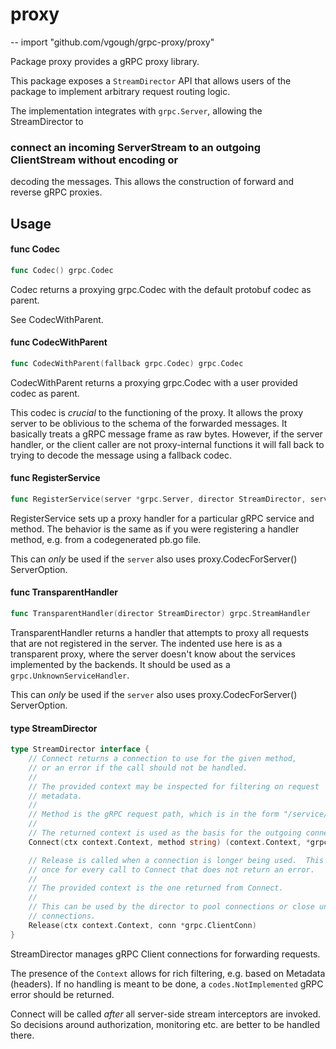 # proxy
--
    import "github.com/vgough/grpc-proxy/proxy"

Package proxy provides a gRPC proxy library.

This package exposes a `StreamDirector` API that allows users of the package to
implement arbitrary request routing logic.

The implementation integrates with `grpc.Server`, allowing the StreamDirector to
### connect an incoming ServerStream to an outgoing ClientStream without encoding or
decoding the messages. This allows the construction of forward and reverse gRPC
proxies.

## Usage

#### func  Codec

```go
func Codec() grpc.Codec
```
Codec returns a proxying grpc.Codec with the default protobuf codec as parent.

See CodecWithParent.

#### func  CodecWithParent

```go
func CodecWithParent(fallback grpc.Codec) grpc.Codec
```
CodecWithParent returns a proxying grpc.Codec with a user provided codec as
parent.

This codec is *crucial* to the functioning of the proxy. It allows the proxy
server to be oblivious to the schema of the forwarded messages. It basically
treats a gRPC message frame as raw bytes. However, if the server handler, or the
client caller are not proxy-internal functions it will fall back to trying to
decode the message using a fallback codec.

#### func  RegisterService

```go
func RegisterService(server *grpc.Server, director StreamDirector, serviceName string, methodNames ...string)
```
RegisterService sets up a proxy handler for a particular gRPC service and
method. The behavior is the same as if you were registering a handler method,
e.g. from a codegenerated pb.go file.

This can *only* be used if the `server` also uses proxy.CodecForServer()
ServerOption.

#### func  TransparentHandler

```go
func TransparentHandler(director StreamDirector) grpc.StreamHandler
```
TransparentHandler returns a handler that attempts to proxy all requests that
are not registered in the server. The indented use here is as a transparent
proxy, where the server doesn't know about the services implemented by the
backends. It should be used as a `grpc.UnknownServiceHandler`.

This can *only* be used if the `server` also uses proxy.CodecForServer()
ServerOption.

#### type StreamDirector

```go
type StreamDirector interface {
	// Connect returns a connection to use for the given method,
	// or an error if the call should not be handled.
	//
	// The provided context may be inspected for filtering on request
	// metadata.
	//
	// Method is the gRPC request path, which is in the form "/service/method".
	//
	// The returned context is used as the basis for the outgoing connection.
	Connect(ctx context.Context, method string) (context.Context, *grpc.ClientConn, error)

	// Release is called when a connection is longer being used.  This is called
	// once for every call to Connect that does not return an error.
	//
	// The provided context is the one returned from Connect.
	//
	// This can be used by the director to pool connections or close unused
	// connections.
	Release(ctx context.Context, conn *grpc.ClientConn)
}
```

StreamDirector manages gRPC Client connections for forwarding requests.

The presence of the `Context` allows for rich filtering, e.g. based on Metadata
(headers). If no handling is meant to be done, a `codes.NotImplemented` gRPC
error should be returned.

Connect will be called *after* all server-side stream interceptors are invoked.
So decisions around authorization, monitoring etc. are better to be handled
there.
